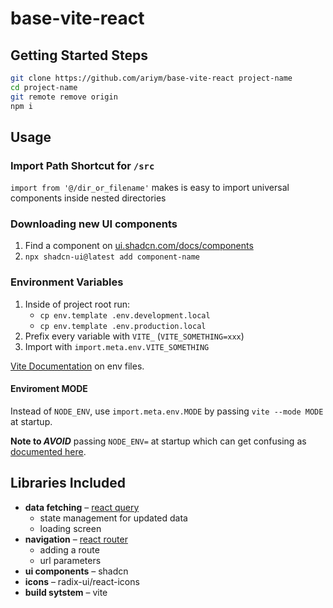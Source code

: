 # base-vite-react

## Getting Started Steps

```bash
git clone https://github.com/ariym/base-vite-react project-name
cd project-name
git remote remove origin
npm i
```

## Usage

### Import Path Shortcut for `/src`

`import from '@/dir_or_filename'` makes is easy to import universal components inside nested directories

### Downloading new UI components

1. Find a component on [ui.shadcn.com/docs/components](https://ui.shadcn.com/docs/components)
1. `npx shadcn-ui@latest add component-name`

### Environment Variables

1. Inside of project root run:
    - ```cp env.template .env.development.local```
    - ```cp env.template .env.production.local```
1. Prefix every variable with ```VITE_``` (```VITE_SOMETHING=xxx```)
1. Import with ```import.meta.env.VITE_SOMETHING```

[Vite Documentation](https://vitejs.dev/guide/env-and-mode.html#env-files) on env files.

#### Enviroment MODE

Instead of ```NODE_ENV```, use ```import.meta.env.MODE``` by passing ```vite --mode MODE``` at startup.

**Note to *AVOID*** passing ```NODE_ENV=``` at startup which can get confusing as [documented here](https://vitejs.dev/guide/env-and-mode#node-env-and-modes).

## Libraries Included

- **data fetching** – [react query](https://tanstack.com/query/v5/docs/framework/react/overview)
  - state management for updated data
  - loading screen
- **navigation** – [react router](https://reactrouter.com/home)
  - adding a route
  - url parameters
- **ui components** – shadcn
- **icons** – radix-ui/react-icons
- **build sytstem** – vite
